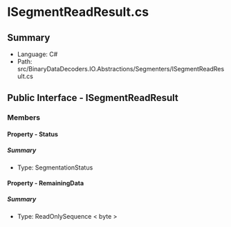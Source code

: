 ﻿# ISegmentReadResult.cs

## Summary

* Language: C#
* Path: src/BinaryDataDecoders.IO.Abstractions/Segmenters/ISegmentReadResult.cs

## Public Interface - ISegmentReadResult

### Members

#### Property - Status

##### Summary

 * Type: SegmentationStatus 

#### Property - RemainingData

##### Summary

 * Type: ReadOnlySequence < byte > 

